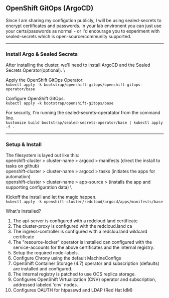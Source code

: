 ## OpenShift GitOps (ArgoCD)

Since I am sharing my configution publicly, I will be using sealed-secrets to encrypt certificates and passwords. In your lab environent you can just use your certs/passwords as normal - or I'd encourage you to experiment with sealed-secrets which is open-source/community supported.

---
### Install Argo & Sealed Secrets
After installing the cluster, we'll need to install ArgoCD and the Sealed Secrets Operator(optional). \

Apply the OpenShift GitOps Operator: \
`kubectl apply -k bootstrap/openshift-gitops/openshift-gitops-operator/base`

Configure OpenShift GitOps. \
`kubectl apply -k bootstrap/openshift-gitops/base`

For security, I'm running the sealed-secrets-operatator from the command line. \
`kustomize build bootstrap/sealed-secrets-operator/base | kubectl apply -f -`

---
### Setup & Install
The filesystem is layed out like this: \
openshift-cluster > cluster-name > argocd > manifests (direct the install to tasks on github) \
openshift-cluster > cluster-name > argocd > tasks (initiates the apps for automation) \
openshift-cluster > cluster-name > app-source > (installs the app and supporting configuration data) \

Kickoff the install and let the magic happen. \
`kubectl apply -k openshift-cluster/redcloud/argocd/apps/manifests/base`

What's installed?
1. The api-server is configured with a redcloud.land certificate
2. The cluster-proxy is configured with the redcloud.land ca
3. The ingress-controller is configured with a redclou.land wildcard certificate
4. The "resource-locker" operator is installed can configured with the service-accounts for the above certificates and the internal registry.
5. Setup the required node-labels.
6. Configure Chrony using the default MachineConfigs
7. OpenShift Container Storage (4.7) operator and subscription (defaults) are installed and configured.
8. The internal registry is patched to use OCS replica storage.
9. Configures OpenShift Virtualization (CNV) operator and subscription, addressed labeled 'cnv' nodes.
10. Configures OAUTH for htpasswd and LDAP (Red Hat IdM)
